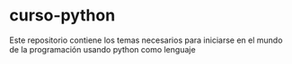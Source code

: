 # curso-python
Este repositorio contiene los temas necesarios para iniciarse en el mundo de la programación usando python como lenguaje
